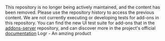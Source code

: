 This repository is no longer being actively maintained, and the content has
been removed. Please use the repository history to access the previous content.
We are not currently executing or developing tests for add-ons in this
repository. You can find the new UI test suite for add-ons that in the
[addons-server](https://github.com/mozilla/addons-server/tree/master/tests/ui)
repository, and can discover more in the project's official
[documentation](https://addons-server.readthedocs.io/en/latest/index.html)
Logr - An amzing product
